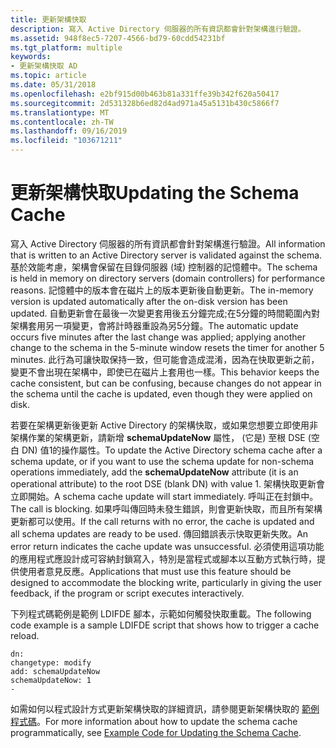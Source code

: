 ```yaml
---
title: 更新架構快取
description: 寫入 Active Directory 伺服器的所有資訊都會針對架構進行驗證。
ms.assetid: 948f8ec5-7207-4566-bd79-60cdd54231bf
ms.tgt_platform: multiple
keywords:
- 更新架構快取 AD
ms.topic: article
ms.date: 05/31/2018
ms.openlocfilehash: e2bf915d00b463b81a331ffe39b342f620a50417
ms.sourcegitcommit: 2d531328b6ed82d4ad971a45a5131b430c5866f7
ms.translationtype: MT
ms.contentlocale: zh-TW
ms.lasthandoff: 09/16/2019
ms.locfileid: "103671211"
---
```

# <a name="updating-the-schema-cache"></a><span data-ttu-id="4dc24-104">更新架構快取</span><span class="sxs-lookup"><span data-stu-id="4dc24-104">Updating the Schema Cache</span></span>

<span data-ttu-id="4dc24-105">寫入 Active Directory 伺服器的所有資訊都會針對架構進行驗證。</span><span class="sxs-lookup"><span data-stu-id="4dc24-105">All information that is written to an Active Directory server is validated against the schema.</span></span> <span data-ttu-id="4dc24-106">基於效能考慮，架構會保留在目錄伺服器 (域) 控制器的記憶體中。</span><span class="sxs-lookup"><span data-stu-id="4dc24-106">The schema is held in memory on directory servers (domain controllers) for performance reasons.</span></span> <span data-ttu-id="4dc24-107">記憶體中的版本會在磁片上的版本更新後自動更新。</span><span class="sxs-lookup"><span data-stu-id="4dc24-107">The in-memory version is updated automatically after the on-disk version has been updated.</span></span> <span data-ttu-id="4dc24-108">自動更新會在最後一次變更套用後五分鐘完成;在5分鐘的時間範圍內對架構套用另一項變更，會將計時器重設為另5分鐘。</span><span class="sxs-lookup"><span data-stu-id="4dc24-108">The automatic update occurs five minutes after the last change was applied; applying another change to the schema in the 5-minute window resets the timer for another 5 minutes.</span></span> <span data-ttu-id="4dc24-109">此行為可讓快取保持一致，但可能會造成混淆，因為在快取更新之前，變更不會出現在架構中，即使已在磁片上套用也一樣。</span><span class="sxs-lookup"><span data-stu-id="4dc24-109">This behavior keeps the cache consistent, but can be confusing, because changes do not appear in the schema until the cache is updated, even though they were applied on disk.</span></span>

<span data-ttu-id="4dc24-110">若要在架構更新後更新 Active Directory 的架構快取，或如果您想要立即使用非架構作業的架構更新，請新增 **schemaUpdateNow** 屬性， (它是) 至根 DSE (空白 DN) 值1的操作屬性。</span><span class="sxs-lookup"><span data-stu-id="4dc24-110">To update the Active Directory schema cache after a schema update, or if you want to use the schema update for non-schema operations immediately, add the **schemaUpdateNow** attribute (it is an operational attribute) to the root DSE (blank DN) with value 1.</span></span> <span data-ttu-id="4dc24-111">架構快取更新會立即開始。</span><span class="sxs-lookup"><span data-stu-id="4dc24-111">A schema cache update will start immediately.</span></span> <span data-ttu-id="4dc24-112">呼叫正在封鎖中。</span><span class="sxs-lookup"><span data-stu-id="4dc24-112">The call is blocking.</span></span> <span data-ttu-id="4dc24-113">如果呼叫傳回時未發生錯誤，則會更新快取，而且所有架構更新都可以使用。</span><span class="sxs-lookup"><span data-stu-id="4dc24-113">If the call returns with no error, the cache is updated and all schema updates are ready to be used.</span></span> <span data-ttu-id="4dc24-114">傳回錯誤表示快取更新失敗。</span><span class="sxs-lookup"><span data-stu-id="4dc24-114">An error return indicates the cache update was unsuccessful.</span></span> <span data-ttu-id="4dc24-115">必須使用這項功能的應用程式應設計成可容納封鎖寫入，特別是當程式或腳本以互動方式執行時，提供使用者意見反應。</span><span class="sxs-lookup"><span data-stu-id="4dc24-115">Applications that must use this feature should be designed to accommodate the blocking write, particularly in giving the user feedback, if the program or script executes interactively.</span></span>

<span data-ttu-id="4dc24-116">下列程式碼範例是範例 LDIFDE 腳本，示範如何觸發快取重載。</span><span class="sxs-lookup"><span data-stu-id="4dc24-116">The following code example is a sample LDIFDE script that shows how to trigger a cache reload.</span></span>

``` syntax
dn:
changetype: modify
add: schemaUpdateNow
schemaUpdateNow: 1
-
```

<span data-ttu-id="4dc24-117">如需如何以程式設計方式更新架構快取的詳細資訊，請參閱更新架構快取的 [範例程式碼](example-code-for-updating-the-schema-cache.md)。</span><span class="sxs-lookup"><span data-stu-id="4dc24-117">For more information about how to update the schema cache programmatically, see [Example Code for Updating the Schema Cache](example-code-for-updating-the-schema-cache.md).</span></span>

 

 




